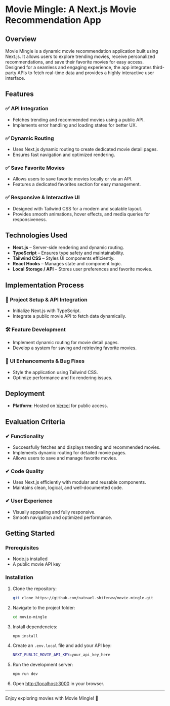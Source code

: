 # Movie Mingle: A Next.js Movie Recommendation App

## Overview
Movie Mingle is a dynamic movie recommendation application built using Next.js. It allows users to explore trending movies, receive personalized recommendations, and save their favorite movies for easy access. Designed for a seamless and engaging experience, the app integrates third-party APIs to fetch real-time data and provides a highly interactive user interface.

## Features
### ✅ API Integration
- Fetches trending and recommended movies using a public API.
- Implements error handling and loading states for better UX.

### ✅ Dynamic Routing
- Uses Next.js dynamic routing to create dedicated movie detail pages.
- Ensures fast navigation and optimized rendering.

### ✅ Save Favorite Movies
- Allows users to save favorite movies locally or via an API.
- Features a dedicated favorites section for easy management.

### ✅ Responsive & Interactive UI
- Designed with Tailwind CSS for a modern and scalable layout.
- Provides smooth animations, hover effects, and media queries for responsiveness.

## Technologies Used
- **Next.js** – Server-side rendering and dynamic routing.
- **TypeScript** – Ensures type safety and maintainability.
- **Tailwind CSS** – Styles UI components efficiently.
- **React Hooks** – Manages state and component logic.
- **Local Storage / API** – Stores user preferences and favorite movies.

## Implementation Process
### 🚀 Project Setup & API Integration
- Initialize Next.js with TypeScript.
- Integrate a public movie API to fetch data dynamically.

### 🛠 Feature Development
- Implement dynamic routing for movie detail pages.
- Develop a system for saving and retrieving favorite movies.

### 🎨 UI Enhancements & Bug Fixes
- Style the application using Tailwind CSS.
- Optimize performance and fix rendering issues.

## Deployment
- **Platform**: Hosted on [Vercel](https://movie-mingle-pi.vercel.app/)  for public access.

## Evaluation Criteria
### ✔ Functionality
- Successfully fetches and displays trending and recommended movies.
- Implements dynamic routing for detailed movie pages.
- Allows users to save and manage favorite movies.

### ✔ Code Quality
- Uses Next.js efficiently with modular and reusable components.
- Maintains clean, logical, and well-documented code.

### ✔ User Experience
- Visually appealing and fully responsive.
- Smooth navigation and optimized performance.

## Getting Started
### Prerequisites
- Node.js installed
- A public movie API key

### Installation
1. Clone the repository:
   ```sh
   git clone https://github.com/natnael-shiferaw/movie-mingle.git
   ```
2. Navigate to the project folder:
   ```sh
   cd movie-mingle
   ```
3. Install dependencies:
   ```sh
   npm install
   ```
4. Create an `.env.local` file and add your API key:
   ```sh
   NEXT_PUBLIC_MOVIE_API_KEY=your_api_key_here
   ```
5. Run the development server:
   ```sh
   npm run dev
   ```
6. Open [http://localhost:3000](http://localhost:3000) in your browser.

---
Enjoy exploring movies with Movie Mingle! 🍿
